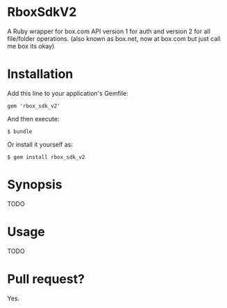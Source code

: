 RboxSdkV2
=========

A Ruby wrapper for box.com API version 1 for auth and version 2 for all file/folder operations.
(also known as box.net, now at box.com but just call me box its okay)

Installation
========

Add this line to your application's Gemfile:

    gem 'rbox_sdk_v2'

And then execute:

    $ bundle

Or install it yourself as:

    $ gem install rbox_sdk_v2

Synopsis
========
TODO

Usage
========
TODO

Pull request?
=============

Yes.